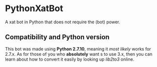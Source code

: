 # PythonXatBot
A xat bot in Python that does not require the (bot) power.

## Compatibility and Python version
This bot was made using **Python 2.7.10**, meaning it *most likely* works for 2.7.x. As for those of you who **absolutely** want s to use 3.x, then you can learn about how to convert it easily by looking up *lib2to3* online.
